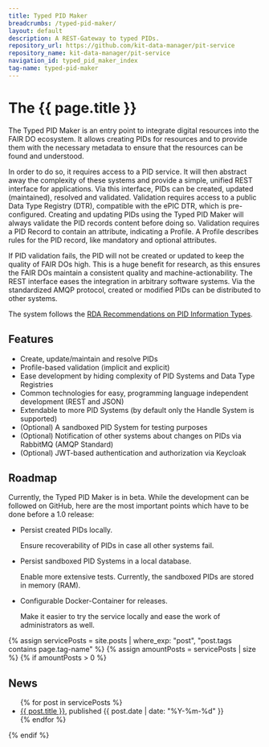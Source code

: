 ```yaml
---
title: Typed PID Maker
breadcrumbs: /typed-pid-maker/
layout: default
description: A REST-Gateway to typed PIDs.
repository_url: https://github.com/kit-data-manager/pit-service
repository_name: kit-data-manager/pit-service
navigation_id: typed_pid_maker_index
tag-name: typed-pid-maker
---
```


# The {{ page.title }}

The Typed PID Maker is an entry point to integrate digital resources into the FAIR DO ecosystem.
It allows creating PIDs for resources and to provide them with the necessary metadata to ensure that the resources can be found and understood.

In order to do so, it requires access to a PID service.
It will then abstract away the complexity of these systems and provide a simple, unified REST interface for applications.
Via this interface, PIDs can be created, updated (maintained), resolved and validated.
Validation requires access to a public Data Type Registry (DTR), compatible with the ePIC DTR, which is pre-configured.
Creating and updating PIDs using the Typed PID Maker will always validate the PID records content before doing so.
Validation requires a PID Record to contain an attribute, indicating a Profile.
A Profile describes rules for the PID record, like mandatory and optional attributes.

If PID validation fails, the PID will not be created or updated to keep the quality of FAIR DOs high.
This is a huge benefit for research, as this ensures the FAIR DOs maintain a consistent quality and machine-actionability.
The REST interface eases the integration in arbitrary software systems.
Via the standardized AMQP protocol, created or modified PIDs can be distributed to other systems.

The system follows the [RDA Recommendations on PID Information Types](https://rd-alliance.org/group/pid-information-types-wg/outcomes/pid-information-types).

## Features

* Create, update/maintain and resolve PIDs
* Profile-based validation (implicit and explicit)
* Ease development by hiding complexity of PID Systems and Data Type Registries
* Common technologies for easy, programming language independent development (REST and JSON)
* Extendable to more PID Systems (by default only the Handle System is supported)
* (Optional) A sandboxed PID System for testing purposes
* (Optional) Notification of other systems about changes on PIDs via RabbitMQ (AMQP Standard)
* (Optional) JWT-based authentication and authorization via Keycloak

## Roadmap

Currently, the Typed PID Maker is in beta. While the development can be followed on GitHub, here are the most important points which have to be done before a 1.0 release:

* Persist created PIDs locally.

  Ensure recoverability of PIDs in case all other systems fail.

* Persist sandboxed PID Systems in a local database.

  Enable more extensive tests. Currently, the sandboxed PIDs are stored in memory (RAM).

* Configurable Docker-Container for releases.

  Make it easier to try the service locally and ease the work of administrators as well.


{% assign servicePosts = site.posts | where_exp: "post", "post.tags contains page.tag-name" %}
{% assign amountPosts = servicePosts | size %}
{% if amountPosts > 0 %}
## News

<ul>
  {% for post in servicePosts %}
      <li><a href="/webpage/{{ post.url }}">{{ post.title }}</a>, published {{ post.date | date: "%Y-%m-%d" }}</li>
  {% endfor %}
</ul>
{% endif %}
